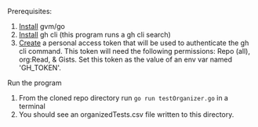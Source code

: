 Prerequisites:
1. [Install](https://pkg.go.dev/github.com/andrewkroh/gvm#readme-installation) gvm/go
1. [Install](https://github.com/cli/cli#installation) gh cli (this program runs a gh cli search)
1. [Create](https://docs.github.com/en/authentication/keeping-your-account-and-data-secure/managing-your-personal-access-tokens#personal-access-tokens-classic) a personal access token that will be used to authenticate the gh cli command. This token will need the following permissions: Repo (all), org:Read, & Gists. Set this token as the value of an env var named 'GH_TOKEN'.

Run the program
1. From the cloned repo directory run `go run testOrganizer.go` in a terminal
1. You should see an organizedTests.csv file written to this directory.
